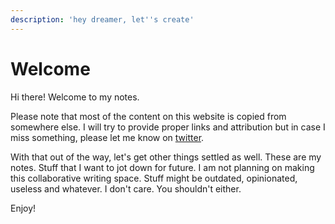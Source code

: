 ```yaml
---
description: 'hey dreamer, let''s create'
---
```


# Welcome

Hi there! Welcome to my notes.

Please note that most of the content on this website is copied from somewhere else. I will try to provide proper links and attribution but in case I miss something, please let me know on [twitter](https://twitter.com/vikram_tiwari).

With that out of the way, let's get other things settled as well. These are my notes. Stuff that I want to jot down for future. I am not planning on making this collaborative writing space. Stuff might be outdated, opinionated, useless and whatever. I don't care. You shouldn't either.

Enjoy!

